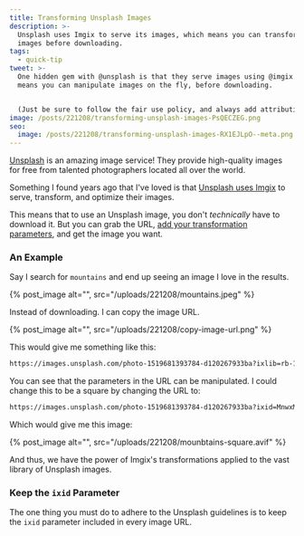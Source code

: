 ```yaml
---
title: Transforming Unsplash Images
description: >-
  Unsplash uses Imgix to serve its images, which means you can transform the
  images before downloading.
tags:
  - quick-tip
tweet: >-
  One hidden gem with @unsplash is that they serve images using @imgix. This
  means you can manipulate images on the fly, before downloading.


  (Just be sure to follow the fair use policy, and always add attribution!)
image: /posts/221208/transforming-unsplash-images-PsQECZEG.png
seo:
  image: /posts/221208/transforming-unsplash-images-RX1EJLpO--meta.png
---
```


[Unsplash](https://unsplash.com/) is an amazing image service! They provide high-quality images for free from talented photographers located all over the world.

Something I found years ago that I've loved is that [Unsplash uses Imgix](https://imgix.com/customers/unsplash) to serve, transform, and optimize their images.

This means that to use an Unsplash image, you don't _technically_ have to download it. But you can grab the URL, [add your transformation parameters](https://docs.imgix.com/apis/rendering), and get the image you want.

### An Example

Say I search for `mountains` and end up seeing an image I love in the results.

{% post_image alt="", src="/uploads/221208/mountains.jpeg" %}

Instead of downloading. I can copy the image URL.

{% post_image alt="", src="/uploads/221208/copy-image-url.png" %}

This would give me something like this:

```txt
https://images.unsplash.com/photo-1519681393784-d120267933ba?ixlib=rb-1.2.1&ixid=MnwxMjA3fDB8MHxwaG90by1wYWdlfHx8fGVufDB8fHx8&auto=format&fit=crop&w=1770&q=80
```

You can see that the parameters in the URL can be manipulated. I could change this to be a square by changing the URL to:

```txt
https://images.unsplash.com/photo-1519681393784-d120267933ba?ixid=MnwxMjA3fDB8MHxwaG90by1wYWdlfHx8fGVufDB8fHx8&auto=format&fit=crop&w=600&h=600
```

Which would give me this image:

{% post_image alt="", src="/uploads/221208/mounbtains-square.avif" %}

And thus, we have the power of Imgix's transformations applied to the vast library of Unsplash images.

### Keep the `ixid` Parameter

The one thing you must do to adhere to the Unsplash guidelines is to keep the `ixid` parameter included in every image URL.
